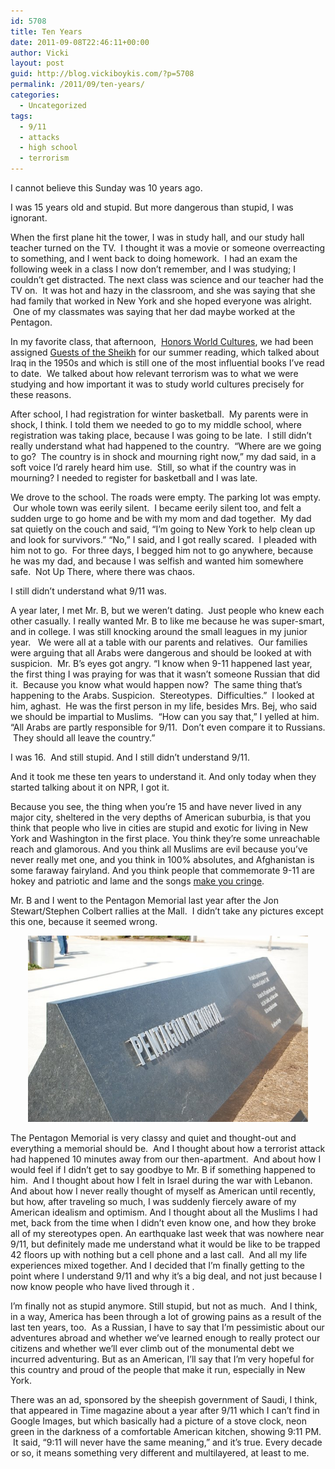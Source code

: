```yaml
---
id: 5708
title: Ten Years
date: 2011-09-08T22:46:11+00:00
author: Vicki
layout: post
guid: http://blog.vickiboykis.com/?p=5708
permalink: /2011/09/ten-years/
categories:
  - Uncategorized
tags:
  - 9/11
  - attacks
  - high school
  - terrorism
---
```

I cannot believe this Sunday was 10 years ago.

I was 15 years old and stupid. But more dangerous than stupid, I was ignorant.

When the first plane hit the tower, I was in study hall, and our study hall teacher turned on the TV.  I thought it was a movie or someone overreacting to something, and I went back to doing homework.  I had an exam the following week in a class I now don&#8217;t remember, and I was studying; I couldn&#8217;t get distracted. The next class was science and our teacher had the TV on.  It was hot and hazy in the classroom, and she was saying that she had family that worked in New York and she hoped everyone was alright.  One of my classmates was saying that her dad maybe worked at the Pentagon.

In my favorite class, that afternoon,  <a href="http://blog.vickiboykis.com/2010/01/19/mrs-bej-and-bellydancing-after-the-saudi-arabian-embassy/" target="_blank">Honors World Cultures</a>, we had been assigned <a href="http://www.amazon.com/Guests-Sheik-Ethnography-Iraqi-Village/dp/0385014856" target="_blank">Guests of the Sheikh</a> for our summer reading, which talked about Iraq in the 1950s and which is still one of the most influential books I&#8217;ve read to date.  We talked about how relevant terrorism was to what we were studying and how important it was to study world cultures precisely for these reasons.

After school, I had registration for winter basketball.  My parents were in shock, I think. I told them we needed to go to my middle school, where registration was taking place, because I was going to be late.  I still didn&#8217;t really understand what had happened to the country.  &#8220;Where are we going to go?  The country is in shock and mourning right now,&#8221; my dad said, in a soft voice I&#8217;d rarely heard him use.  Still, so what if the country was in mourning? I needed to register for basketball and I was late.

We drove to the school. The roads were empty. The parking lot was empty.  Our whole town was eerily silent.  I became eerily silent too, and felt a sudden urge to go home and be with my mom and dad together.  My dad sat quietly on the couch and said, &#8220;I&#8217;m going to New York to help clean up and look for survivors.&#8221; &#8220;No,&#8221; I said, and I got really scared.  I pleaded with him not to go.  For three days, I begged him not to go anywhere, because he was my dad, and because I was selfish and wanted him somewhere safe.  Not Up There, where there was chaos.

I still didn&#8217;t understand what 9/11 was.

A year later, I met Mr. B, but we weren&#8217;t dating.  Just people who knew each other casually. I really wanted Mr. B to like me because he was super-smart, and in college. I was still knocking around the small leagues in my junior year.   We were all at a table with our parents and relatives.  Our families were arguing that all Arabs were dangerous and should be looked at with suspicion.  Mr. B&#8217;s eyes got angry. &#8220;I know when 9-11 happened last year, the first thing I was praying for was that it wasn&#8217;t someone Russian that did it.  Because you know what would happen now?  The same thing that&#8217;s happening to the Arabs. Suspicion.  Stereotypes.  Difficulties.&#8221;  I looked at him, aghast.  He was the first person in my life, besides Mrs. Bej, who said we should be impartial to Muslims.  &#8220;How can you say that,&#8221; I yelled at him. &#8220;All Arabs are partly responsible for 9/11.  Don&#8217;t even compare it to Russians.  They should all leave the country.&#8221;

I was 16.  And still stupid. And I still didn&#8217;t understand 9/11.

And it took me these ten years to understand it. And only today when they started talking about it on NPR, I got it.

Because you see, the thing when you&#8217;re 15 and have never lived in any major city, sheltered in the very depths of American suburbia, is that you think that people who live in cities are stupid and exotic for living in New York and Washington in the first place. You think they&#8217;re some unreachable reach and glamorous. And you think all Muslims are evil because you&#8217;ve never really met one, and you think in 100% absolutes, and Afghanistan is some faraway fairyland. And you think people that commemorate 9-11 are hokey and patriotic and lame and the songs <a href="http://www.youtube.com/watch?v=8ZZf619DIpo" target="_blank">make you cringe</a>.

Mr. B and I went to the Pentagon Memorial last year after the Jon Stewart/Stephen Colbert rallies at the Mall.  I didn&#8217;t take any pictures except this one, because it seemed wrong.

<p style="text-align: center;">
  <a href="https://raw.githubusercontent.com/veekaybee/wlb/gh-pages/assets/images/2011/09/DSC_0096.jpg"><img class="aligncenter size-full wp-image-5709" title="DSC_0096" src="https://raw.githubusercontent.com/veekaybee/wlb/gh-pages/assets/images/2011/09/DSC_0096.jpg" alt="" width="448" height="298" /></a>
</p>

<p style="text-align: left;">
  The Pentagon Memorial is very classy and quiet and thought-out and everything a memorial should be.  And I thought about how a terrorist attack had happened 10 minutes away from our then-apartment.  And about how I would feel if I didn&#8217;t get to say goodbye to Mr. B if something happened to him.  And I thought about how I felt in Israel during the war with Lebanon. And about how I never really thought of myself as American until recently, but how, after traveling so much, I was suddenly fiercely aware of my American idealism and optimism. And I thought about all the Muslims I had met, back from the time when I didn&#8217;t even know one, and how they broke all of my stereotypes open. An earthquake last week that was nowhere near 9/11, but definitely made me understand what it would be like to be trapped 42 floors up with nothing but a cell phone and a last call.  And all my life experiences mixed together. And I decided that I&#8217;m finally getting to the point where I understand 9/11 and why it&#8217;s a big deal, and not just because I now know people who have lived through it .
</p>

<p style="text-align: left;">
  I&#8217;m finally not as stupid anymore. Still stupid, but not as much.  And I think, in a way, America has been through a lot of growing pains as a result of the last ten years, too.  As a Russian, I have to say that I&#8217;m pessimistic about our adventures abroad and whether we&#8217;ve learned enough to really protect our citizens and whether we&#8217;ll ever climb out of the monumental debt we incurred adventuring. But as an American, I&#8217;ll say that I&#8217;m very hopeful for this country and proud of the people that make it run, especially in New York.
</p>

<p style="text-align: left;">
  There was an ad, sponsored by the sheepish government of Saudi, I think, that appeared in Time magazine about a year after 9/11 which I can&#8217;t find in Google Images, but which basically had a picture of a stove clock, neon green in the darkness of a comfortable American kitchen, showing 9:11 PM.  It said, &#8220;9:11 will never have the same meaning,&#8221; and it&#8217;s true. Every decade or so, it means something very different and multilayered, at least to me.
</p>

<p style="text-align: left;">